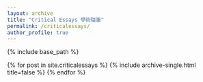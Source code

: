 ```yaml
---
layout: archive
title: "Critical Essays 學術隨筆"
permalink: /criticalessays/
author_profile: true
---
```


{% include base_path %}

{% for post in site.criticalessays %}
  {% include archive-single.html title=false %}
{% endfor %}
